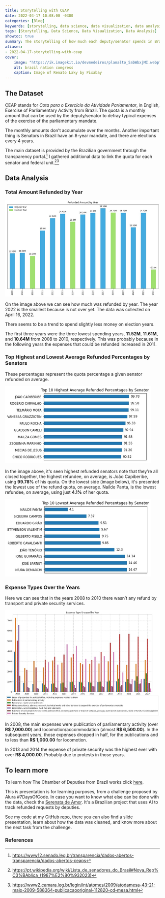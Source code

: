 ```yaml
---
title: Storytelling with CEAP
date: 2022-04-17 10:08:00 -0300
categories: [Blog]
keywords: [storytelling, data science, data visualization, data analysis]
tags: [Storytelling, Data Science, Data Visualization, Data Analysis]
showtoc: true
summary: The storytelling of how much each deputy/senator spends in Brazil
aliases:
- 2022-04-17-storytelling-with-ceap
cover:
    image: "https://ik.imagekit.io/devmedeiros/planalto_5abWbxjMI.webp?tr=w-700"
    alt: brazil nation congress
    caption: Image of Renato Laky by Pixabay
---
```


## The Dataset

CEAP stands for _Cota para o Exercício da Atividade Parlamentar_, in English, Exercise of Parliamentary Activity from Brazil. The quota is a monthly amount that can be used by the deputy/senator to defray typical expenses of the exercise of the parliamentary mandate.

The monthly amounts don't accumulate over the months. Another important thing is Senators in Brazil have an 8-year mandate, and there are elections every 4 years.

The main dataset is provided by the Brazilian government through the transparency portal.[^1] I gathered additional data to link the quota for each senator and federal unit.[^2][^3]

## Data Analysis

### Total Amount Refunded by Year

![Bar plot with blue bars and green bars indicating election years, shows the total amount refunded by senators in Brazil](https://raw.githubusercontent.com/devmedeiros/7DaysOfCode/main/img/refunded_year.jpg#center)

On the image above we can see how much was refunded by year. The year 2022 is the smallest because is not over yet. The data was collected on April 16, 2022.

There seems to be a trend to spend slightly less money on election years.

The first three years were the three lowest spending years, **11.52M**, **11.61M**, and **10.64M** from 2008 to 2010, respectively. This was probably because in the following years the expenses that could be refunded increased in 2011.

### Top Highest and Lowest Average Refunded Percentages by Senators

These percentages represent the quota percentage a given senator refunded on average.

![Horizontal bar plot with the 10 highest refundees, on average, senators](https://raw.githubusercontent.com/devmedeiros/7DaysOfCode/main/img/senator_refund_highest_mean.jpg#center)

In the image above, it's seen highest refunded senators note that they’re all closed together, the highest refundee, on average, is João Capiberibe, using **99.78%** of his quota. On the lowest side (image below), it's presented the lowest use of the refund quota, on average. Nailde Panta, is the lowest refundee, on average, using just **4.1%** of her quota.

![Horizontal bar plot with the 10 lowest refundees, on average, senators](https://raw.githubusercontent.com/devmedeiros/7DaysOfCode/main/img/senator_refund_lowest_mean.jpg#center)

### Expense Types Over the Years

Here we can see that in the years 2008 to 2010 there wasn’t any refund by transport and private security services.

![Bar plot of expenses type refunded by the years 2008 to 2022](https://raw.githubusercontent.com/devmedeiros/7DaysOfCode/main/img/expense_type_year.jpg#center)

In 2008, the main expenses were publication of parliamentary activity (over **R$ 7,000.00**) and locomotion/accommodation (almost **R$ 6,500.00**). In the subsequent years, those expenses dropped in half, for the publications and to less than **R$ 1,000.00** for locomotion.

In 2013 and 2014 the expense of private security was the highest ever with over **R$ 4,000.00**. Probably due to protests in those years.

## To learn more

To learn how The Chamber of Deputies from Brazil works click [here](https://www2.camara.leg.br/english).

This is presentation is for learning purposes, from a challenge proposed by Alura #7DaysOfCode. In case you want to know what else can be done with the data, check the [Serenata de Amor](https://serenata.ai/en/). It's a Brazilian project that uses AI to track refunded requests by deputies.

See my code at my GitHub [repo](https://github.com/devmedeiros/7DaysOfCode), there you can also find a slide presentation, learn about how the data was cleaned, and know more about the next task from the challenge.

### References

[^1]: https://www12.senado.leg.br/transparencia/dados-abertos-transparencia/dados-abertos-ceaps
[^2]: https://pt.wikipedia.org/wiki/Lista_de_senadores_do_Brasil#Nova_Rep%C3%BAblica_(1987%E2%80%932023)
[^3]: https://www2.camara.leg.br/legin/int/atomes/2009/atodamesa-43-21-maio-2009-588364-publicacaooriginal-112820-cd-mesa.html
